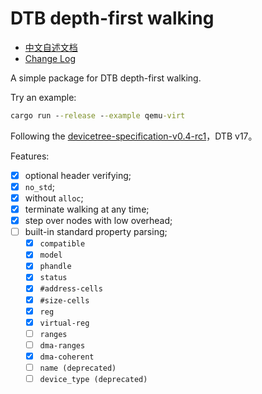 ﻿# DTB depth-first walking

- [中文自述文档](../README.md)
- [Change Log](../CHANGELOG.md)

A simple package for DTB depth-first walking.

Try an example:

```cmd
cargo run --release --example qemu-virt
```

Following the [devicetree-specification-v0.4-rc1](https://github.com/devicetree-org/devicetree-specification/releases/tag/v0.4-rc1)，DTB v17。

Features:

- [x] optional header verifying;
- [x] `no_std`;
- [x] without `alloc`;
- [x] terminate walking at any time;
- [x] step over nodes with low overhead;
- [ ] built-in standard property parsing;
  - [x] `compatible`
  - [x] `model`
  - [x] `phandle`
  - [x] `status`
  - [x] `#address-cells`
  - [x] `#size-cells`
  - [x] `reg`
  - [x] `virtual-reg`
  - [ ] `ranges`
  - [ ] `dma-ranges`
  - [x] `dma-coherent`
  - [ ] `name (deprecated)`
  - [ ] `device_type (deprecated)`
